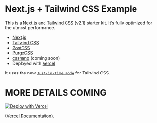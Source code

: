 # Next.js + Tailwind CSS Example

This is a [Next.js](https://nextjs.org/) and [Tailwind CSS](https://tailwindcss.com/) (v2.1) starter kit. It's fully optimized for the utmost performance.

- [Next.js](https://nextjs.org/)
- [Tailwind CSS](https://tailwindcss.com/)
- [PostCSS](https://postcss.org/)
- [PurgeCSS](https://purgecss.com/)
- [cssnano](https://cssnano.co/) (coming soon)
- Deployed with [Vercel](https://vercel.com/)


It uses the new [`Just-in-Time Mode`](https://tailwindcss.com/docs/just-in-time-mode) for Tailwind CSS.

# MORE DETAILS COMING

[![Deploy with Vercel](https://vercel.com/button)](https://vercel.com/new/git/external?repository-url=https://github.com/jentanbernardus/nextail)

([Vercel Documentation](https://nextjs.org/docs/deployment)).
